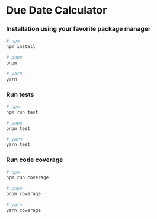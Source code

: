 # Due Date Calculator

### Installation using your favorite package manager
```bash
# npm
npm install

# pnpm
pnpm

# yarn
yarn
```

### Run tests
```bash
# npm
npm run test

# pnpm
pnpm test

# yarn
yarn test
```

### Run code coverage
```bash
# npm
npm run coverage

# pnpm
pnpm coverage

# yarn
yarn coverage
```
